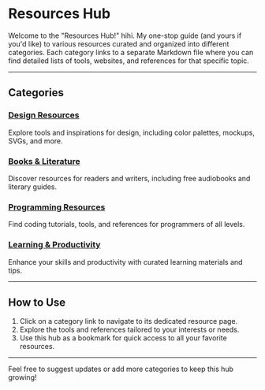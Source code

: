 # Resources Hub

Welcome to the "Resources Hub!" hihi.
My one-stop guide (and yours if you'd like) to various resources curated and organized into different categories. Each category links to a separate Markdown file where you can find detailed lists of tools, websites, and references for that specific topic.

---

## Categories

### [Design Resources](design.md)
Explore tools and inspirations for design, including color palettes, mockups, SVGs, and more.

### [Books & Literature](books.md)
Discover resources for readers and writers, including free audiobooks and literary guides.

### [Programming Resources](programming.md)
Find coding tutorials, tools, and references for programmers of all levels.

### [Learning & Productivity](learning.md)
Enhance your skills and productivity with curated learning materials and tips.

---

## How to Use
1. Click on a category link to navigate to its dedicated resource page.
2. Explore the tools and references tailored to your interests or needs.
3. Use this hub as a bookmark for quick access to all your favorite resources.

---

Feel free to suggest updates or add more categories to keep this hub growing!
